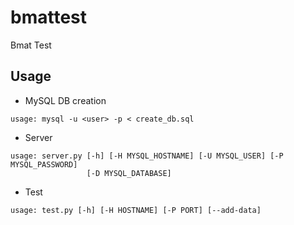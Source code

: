 # bmattest
Bmat Test

## Usage
+ MySQL DB creation
```
usage: mysql -u <user> -p < create_db.sql
```
+ Server
```
usage: server.py [-h] [-H MYSQL_HOSTNAME] [-U MYSQL_USER] [-P MYSQL_PASSWORD]
                 [-D MYSQL_DATABASE]
```
+ Test
```
usage: test.py [-h] [-H HOSTNAME] [-P PORT] [--add-data]
```
